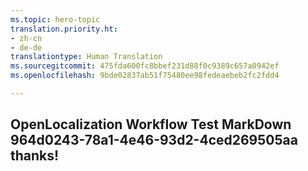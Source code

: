 ```yaml
---
ms.topic: hero-topic
translation.priority.ht:
- zh-cn
- de-de
translationtype: Human Translation
ms.sourcegitcommit: 475fda600fc8bbef231d88f0c9389c657a0942ef
ms.openlocfilehash: 9bde02837ab51f75480ee98fedeaebeb2fc2fdd4

---
```

## OpenLocalization Workflow Test MarkDown 964d0243-78a1-4e46-93d2-4ced269505aa thanks!



<!--HONumber=Aug16_HO1-->



